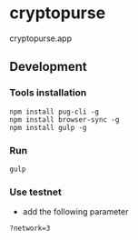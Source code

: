 # cryptopurse
cryptopurse.app

## Development
### Tools installation
```
npm install pug-cli -g
npm install browser-sync -g
npm install gulp -g
```

### Run
```
gulp
```

### Use testnet
- add the following parameter

```
?network=3
```
